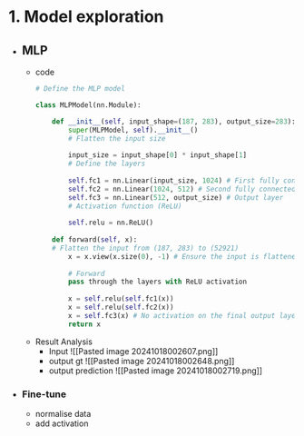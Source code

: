 # 1. Model exploration
- ## **MLP**
	- code
		``` python
		# Define the MLP model
	
		class MLPModel(nn.Module):
		
			def __init__(self, input_shape=(187, 283), output_size=283):
				super(MLPModel, self).__init__()
				# Flatten the input size
				
				input_size = input_shape[0] * input_shape[1]
				# Define the layers
				
				self.fc1 = nn.Linear(input_size, 1024) # First fully connected layer	
				self.fc2 = nn.Linear(1024, 512) # Second fully connected layer	
				self.fc3 = nn.Linear(512, output_size) # Output layer
				# Activation function (ReLU)
				
				self.relu = nn.ReLU()
				
			def forward(self, x):
			# Flatten the input from (187, 283) to (52921)
				x = x.view(x.size(0), -1) # Ensure the input is flattened
			
				# Forward 
				pass through the layers with ReLU activation
				
				x = self.relu(self.fc1(x))
				x = self.relu(self.fc2(x))
				x = self.fc3(x) # No activation on the final output layer
				return x
		```
	- Result Analysis
		- Input
			![[Pasted image 20241018002607.png]]
		- output gt
			![[Pasted image 20241018002648.png]]
		- output prediction
			![[Pasted image 20241018002719.png]]
			
- ### Fine-tune
	- normalise data
	- add activation